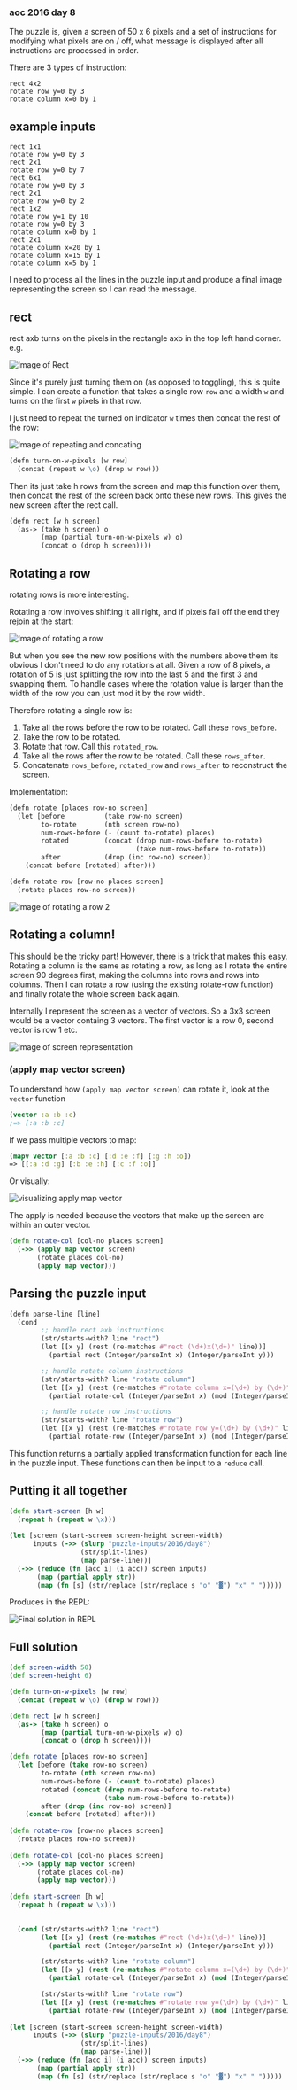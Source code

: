 ### aoc 2016 day 8

The puzzle is, given a screen of 50 x 6 pixels and a set of instructions for modifying what pixels are on / off, what message is displayed after all instructions are processed in order.

There are 3 types of instruction:

```
rect 4x2
rotate row y=0 by 3
rotate column x=0 by 1
```

## example inputs

```
rect 1x1
rotate row y=0 by 3
rect 2x1
rotate row y=0 by 7
rect 6x1
rotate row y=0 by 3
rect 2x1
rotate row y=0 by 2
rect 1x2
rotate row y=1 by 10
rotate row y=0 by 3
rotate column x=0 by 1
rect 2x1
rotate column x=20 by 1
rotate column x=15 by 1
rotate column x=5 by 1
```

I need to process all the lines in the puzzle input and produce a final image representing the screen so I can read the message.

## rect

rect axb turns on the pixels in the rectangle axb in the top left hand corner. e.g.

![Image of Rect](https://github.com/stuartstein777/solution-notes/blob/main/fig1.png)

Since it's purely just turning them on (as opposed to toggling), this is quite simple. I can create a function that takes a single row `row` and a width `w` and turns on the first `w` pixels in that row.

I just need to repeat the turned on indicator `w` times then concat the rest of the row:

![Image of repeating and concating](https://github.com/stuartstein777/solution-notes/blob/main/fig2.png)


```clojure
(defn turn-on-w-pixels [w row]
  (concat (repeat w \o) (drop w row)))
```

Then its just take h rows from the screen and map this function over them, then concat the rest of the screen back onto these new rows. This gives the new screen after the rect call.

```clojure
(defn rect [w h screen]
  (as-> (take h screen) o
        (map (partial turn-on-w-pixels w) o)
        (concat o (drop h screen))))
```

## Rotating a row

rotating rows is more interesting.

Rotating a row involves shifting it all right, and if pixels fall off the end they rejoin at the start:

![Image of rotating a row](https://github.com/stuartstein777/solution-notes/blob/main/fig3.png)


But when you see the new row positions with the numbers above them its obvious I don't need to do any rotations at all.
Given a row of 8 pixels, a rotation of 5 is just splitting the row into the last 5 and the first 3 and swapping them.
To handle cases where the rotation value is larger than the width of the row you can just mod it by the row width.

Therefore rotating a single row is:

1) Take all the rows before the row to be rotated. Call these `rows_before`.
2) Take the row to be rotated.
3) Rotate that row. Call this `rotated_row`.
4) Take all the rows after the row to be rotated. Call these `rows_after`.
5) Concatenate `rows_before`, `rotated_row` and `rows_after` to reconstruct the screen.

Implementation:
```clojure
(defn rotate [places row-no screen]
  (let [before          (take row-no screen)
        to-rotate       (nth screen row-no)
        num-rows-before (- (count to-rotate) places)
        rotated         (concat (drop num-rows-before to-rotate)
                                (take num-rows-before to-rotate))
        after           (drop (inc row-no) screen)]
    (concat before [rotated] after)))
```

```clojure
(defn rotate-row [row-no places screen]
  (rotate places row-no screen))
```

![Image of rotating a row 2](https://github.com/stuartstein777/solution-notes/blob/main/fig4.png)


## Rotating a column!

This should be the tricky part! However, there is a trick that makes this easy.
Rotating a column is the same as rotating a row, as long as I rotate the entire screen 90 degrees first, making the columns into rows and rows into columns. Then I can rotate a row (using the existing rotate-row function) and finally rotate the whole screen back again.

Internally I represent the screen as a vector of vectors. So a 3x3 screen would be a vector containg 3 vectors.
The first vector is a row 0, second vector is row 1 etc.

![Image of screen representation](https://github.com/stuartstein777/solution-notes/blob/main/fig5.png)

### (apply map vector screen)


To understand how `(apply map vector screen)` can rotate it, look at the `vector` function

```clojure
(vector :a :b :c)
;=> [:a :b :c]

```

If we pass multiple vectors to map:

```clojure
(mapv vector [:a :b :c] [:d :e :f] [:g :h :o])
=> [[:a :d :g] [:b :e :h] [:c :f :o]]
```

Or visually:

![visualizing apply map vector](https://github.com/stuartstein777/solution-notes/blob/main/fig7.png)


The apply is needed because the vectors that make up the screen are within an outer vector.


```clojure
(defn rotate-col [col-no places screen]
  (->> (apply map vector screen)
       (rotate places col-no)
       (apply map vector)))
```


## Parsing the puzzle input

```clojure
(defn parse-line [line]
  (cond 
        ;; handle rect axb instructions
        (str/starts-with? line "rect")
        (let [[x y] (rest (re-matches #"rect (\d+)x(\d+)" line))]
          (partial rect (Integer/parseInt x) (Integer/parseInt y)))

        ;; handle rotate column instructions
        (str/starts-with? line "rotate column")
        (let [[x y] (rest (re-matches #"rotate column x=(\d+) by (\d+)" line))]
          (partial rotate-col (Integer/parseInt x) (mod (Integer/parseInt y) screen-width)))

        ;; handle rotate row instructions
        (str/starts-with? line "rotate row")
        (let [[x y] (rest (re-matches #"rotate row y=(\d+) by (\d+)" line))]
          (partial rotate-row (Integer/parseInt x) (mod (Integer/parseInt y) screen-width)))))
```

This function returns a partially applied transformation function for each line in the puzzle input. These functions can then be input to a `reduce` call.

## Putting it all together

```clojure
(defn start-screen [h w]
  (repeat h (repeat w \x)))
  
(let [screen (start-screen screen-height screen-width)
      inputs (->> (slurp "puzzle-inputs/2016/day8")
                  (str/split-lines)
                  (map parse-line))]
  (->> (reduce (fn [acc i] (i acc)) screen inputs)
       (map (partial apply str))
       (map (fn [s] (str/replace (str/replace s "o" "▓") "x" " ")))))
```

Produces in the REPL:

![Final solution in REPL](https://github.com/stuartstein777/solution-notes/blob/main/fig8.png)


## Full solution

```clojure
(def screen-width 50)
(def screen-height 6)

(defn turn-on-w-pixels [w row]
  (concat (repeat w \o) (drop w row)))

(defn rect [w h screen]
  (as-> (take h screen) o
        (map (partial turn-on-w-pixels w) o)
        (concat o (drop h screen))))

(defn rotate [places row-no screen]
  (let [before (take row-no screen)
        to-rotate (nth screen row-no)
        num-rows-before (- (count to-rotate) places)
        rotated (concat (drop num-rows-before to-rotate)
                        (take num-rows-before to-rotate))
        after (drop (inc row-no) screen)]
    (concat before [rotated] after)))
    
(defn rotate-row [row-no places screen]
  (rotate places row-no screen))
  
(defn rotate-col [col-no places screen]
  (->> (apply map vector screen)
       (rotate places col-no)
       (apply map vector)))
         
(defn start-screen [h w]
  (repeat h (repeat w \x)))
  

  (cond (str/starts-with? line "rect")
        (let [[x y] (rest (re-matches #"rect (\d+)x(\d+)" line))]
          (partial rect (Integer/parseInt x) (Integer/parseInt y)))

        (str/starts-with? line "rotate column")
        (let [[x y] (rest (re-matches #"rotate column x=(\d+) by (\d+)" line))]
          (partial rotate-col (Integer/parseInt x) (mod (Integer/parseInt y) screen-width)))

        (str/starts-with? line "rotate row")
        (let [[x y] (rest (re-matches #"rotate row y=(\d+) by (\d+)" line))]
          (partial rotate-row (Integer/parseInt x) (mod (Integer/parseInt y) screen-width)))))
          
(let [screen (start-screen screen-height screen-width)
      inputs (->> (slurp "puzzle-inputs/2016/day8")
                  (str/split-lines)
                  (map parse-line))]
  (->> (reduce (fn [acc i] (i acc)) screen inputs)
       (map (partial apply str))
       (map (fn [s] (str/replace (str/replace s "o" "▓") "x" " ")))))
```
